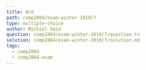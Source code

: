 ```yaml
---
title: N/A
path: comp2804/exam-winter-2019/7
type: multiple-choice
author: Michiel Smid
question: comp2804/exam-winter-2019/7/question.ts
solution: comp2804/exam-winter-2019/7/solution.md
tags:
  - comp2804
  - comp2804-exam
---
```

